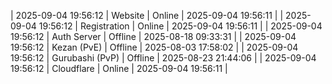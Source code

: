 | 2025-09-04 19:56:12 | Website | Online | 2025-09-04 19:56:11 |
| 2025-09-04 19:56:12 | Registration | Online | 2025-09-04 19:56:11 |
| 2025-09-04 19:56:12 | Auth Server | Offline | 2025-08-18 09:33:31 |
| 2025-09-04 19:56:12 | Kezan (PvE) | Offline | 2025-08-03 17:58:02 |
| 2025-09-04 19:56:12 | Gurubashi (PvP) | Offline | 2025-08-23 21:44:06 |
| 2025-09-04 19:56:12 | Cloudflare | Online | 2025-09-04 19:56:11 |
